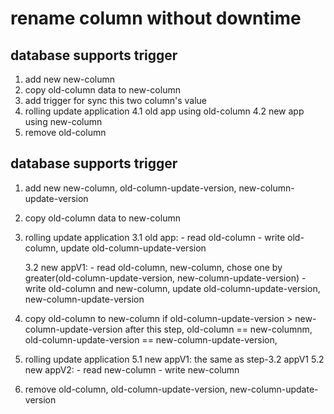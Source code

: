 # rename column without downtime

## database supports trigger
1. add new new-column
2. copy old-column data to new-column
3. add trigger for sync this two column's value
4. rolling update application
    4.1 old app using old-column
    4.2 new app using new-column
5. remove old-column


## database supports trigger
1. add new new-column, old-column-update-version, new-column-update-version
2. copy old-column data to new-column
3. rolling update application
    3.1 old app: 
        - read old-column
        - write old-column, update old-column-update-version

    3.2 new appV1:
        - read old-column, new-column, chose one by greater(old-column-update-version, new-column-update-version)
        - write old-column and new-column, update old-column-update-version, new-column-update-version

4. copy old-column to new-column if old-column-update-version > new-column-update-version
    after this step, old-column == new-columnm, old-column-update-version == new-column-update-version,

5. rolling update application
    5.1 new appV1: the same as step-3.2 appV1
    5.2 new appV2: 
         - read new-column
         - write new-column 

6. remove old-column, old-column-update-version, new-column-update-version
